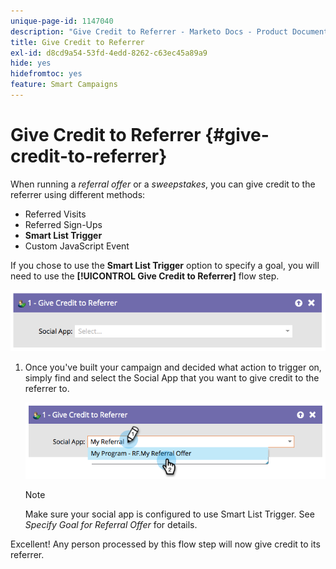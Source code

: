 ```yaml
---
unique-page-id: 1147040
description: "Give Credit to Referrer - Marketo Docs - Product Documentation"
title: Give Credit to Referrer
exl-id: d8cd9a54-53fd-4edd-8262-c63ec45a89a9
hide: yes
hidefromtoc: yes
feature: Smart Campaigns
---
```

# Give Credit to Referrer {#give-credit-to-referrer}

When running a _referral offer_ or a _sweepstakes_, you can give credit to the referrer using different methods:

* Referred Visits
* Referred Sign-Ups
* **Smart List Trigger**
* Custom JavaScript Event

If you chose to use the **Smart List Trigger** option to specify a goal, you will need to use the **[!UICONTROL Give Credit to Referrer]** flow step.

   ![](assets/give-credit-to-referrer-1.png)

1. Once you've built your campaign and decided what action to trigger on, simply find and select the Social App that you want to give credit to the referrer to.

   ![](assets/give-credit-to-referrer-2.png)

   >[!NOTE]
   >
   >Make sure your social app is configured to use Smart List Trigger. See _Specify Goal for Referral Offer_ for details.

Excellent! Any person processed by this flow step will now give credit to its referrer.
